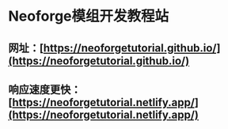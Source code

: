 # Neoforge模组开发教程站

## 网址：[https://neoforgetutorial.github.io/](https://neoforgetutorial.github.io/)
## 响应速度更快：[https://neoforgetutorial.netlify.app/](https://neoforgetutorial.netlify.app/)
